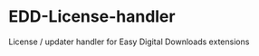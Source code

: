 EDD-License-handler
===================

License / updater handler for Easy Digital Downloads extensions
